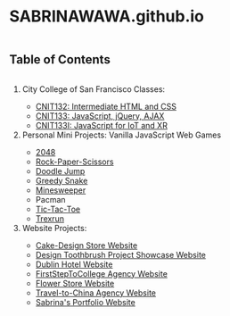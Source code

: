 # SABRINAWAWA.github.io
<h2 style="display: inline-block">Table of Contents</h2>
<ol>
    <li>City College of San Francisco Classes:</li>
    <ul>
        <li> <a href="https://sabrinawawa.github.io/CNIT132/Final%20Project/CNIT132MOD3homepage.html"> CNIT132: Intermediate HTML and CSS </a> </li>
        <li> <a href="https://sabrinawawa.github.io/CNIT133HW1.html"> CNIT133: JavaScript, jQuery, AJAX </a> </li>
        <li> <a href="https://sabrinawawa.github.io/CNIT133I.html"> CNIT133I: JavaScript for IoT and XR</a> </li>
    </ul>
<li> Personal Mini Projects: Vanilla JavaScript Web Games</li>
    <ul>
      <li> <a href="https://sabrinawawa.github.io/2048_game/game.html"> 2048 </a> </li>
      <li> <a href="https://sabrinawawa.github.io/Rock_Paper_Scissors_Game/index.html"> Rock-Paper-Scissors </a> </li>
      <li> <a href="http://sabrinawawa.github.io/doodleJump_game/index.html"> Doodle Jump </a> </li>
      <li> <a href="https://sabrinawawa.github.io/greedy_snake/index.html"> Greedy Snake </a> </li>
      <li> <a href="https://sabrinawawa.github.io/minesweeper_game/index.html"> Minesweeper </a> </li>
      <li> Pacman</li>
      <li> <a href="https://sabrinawawa.github.io/tictactoe_game/index.html"> Tic-Tac-Toe </a> </li>
      <li> <a href="https://sabrinawawa.github.io/trexrun_game/index.html"> Trexrun </a> </li>
    </ul>
<li> Website Projects: </li>
    <ul>
      <li> <a href="https://sabrinawawa.github.io/Cake-Design/index.html"> Cake-Design Store Website </a> </li>
      <li> <a href="https://sabrinawawa.github.io/DesignToothBrushProject/index.html"> Design Toothbrush Project Showcase Website </a> </li>
      <li> <a href="https://sabrinawawa.github.io/Dublin_Hotel_Websites/index.html"> Dublin Hotel Website </a> </li>
      <li> <a href="https://sabrinawawa.github.io/FirstStepToCollege%20Agency/index.html"> FirstStepToCollege Agency Website </a> </li>
      <li> <a href="https://sabrinawawa.github.io/FlowersStore/index.html"> Flower Store Website </a> </li>
      <li> <a href="https://sabrinawawa.github.io/Travel_to_China_Website/index.html"> Travel-to-China Agency Website </a> </li>
      <li> <a href="https://sabrinawawa.github.io/Sabrina's_Portfolio/index.html"> Sabrina's Portfolio Website </a> </li>
    </ul>
</ol>
